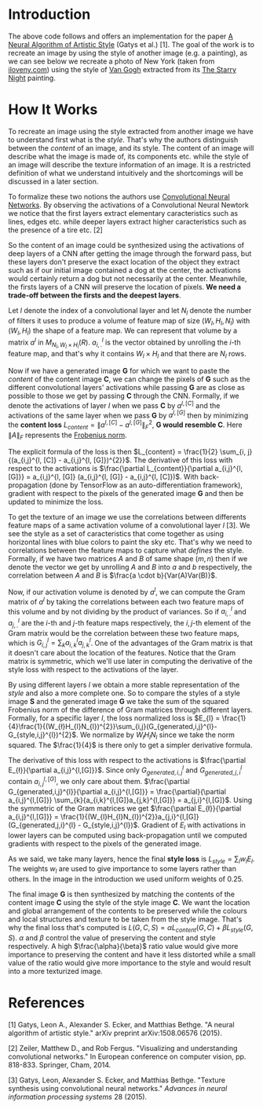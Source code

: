 # Introduction
The above code follows and offers an implementation for the paper [A Neural Algorithm of Artistic Style](https://arxiv.org/abs/1508.06576) (Gatys et al.) [1].
The goal of the work is to recreate an image by using the style of another image (e.g. a painting), as we can see below we recreate a photo of New York (taken from [iloveny.com](https://www.iloveny.com/)) using the style of [Van Gogh](https://en.wikipedia.org/wiki/Vincent_van_Gogh) extracted from its [The Starry Night](https://en.wikipedia.org/wiki/The_Starry_Night) painting.

# How It Works
To recreate an image using the style extracted from another image we have to understand first what is the *style*. That's why the authors distinguish between the *content* of an image, and its style. The content of an image will describe what the image is made of, its components etc. while the style of an image will describe the texture information of an image. It is a restricted definition of what we understand intuitively and the shortcomings will be discussed in a later section.

To formalize these two notions the authors use [Convolutional Neural Networks](https://en.wikipedia.org/wiki/Convolutional_neural_network). By observing the activations of a Convolutional Neural Newtork we notice that the first layers extract elementary caracteristics such as lines, edges etc. while deeper layers extract higher caracteristics such as the presence of a tire etc. [2]

So the content of an image could be synthesized using the activations of deep layers of a CNN after getting the image through the forward pass, but these layers don't preserve the exact location of the object they extract such as if our initial image contained a dog at the center, the activations would certainly return a dog but not necessarily at the center. Meanwhile, the firsts layers of a CNN will preserve the location of pixels. **We need a trade-off between the firsts and the deepest layers**.

Let $l$ denote the index of a convolutional layer and let $N_{l}$ denote the number of filters it uses to produce a volume of feature map of size $(W_{l}, H_{l}, N_{l})$ with $(W_{l}, H_{l})$ the shape of a feature map. We can represent that volume by a matrix $a^{l}$ in $M_{N_{l}, W_{l} \times H_{l}}(R)$. $a_{i,.}^{l}$ is the vector obtained by unrolling the $i$-th feature map, and that's why it contains $W_{l} \times H_{l}$ and that there are $N_{l}$ rows.

Now if we have a generated image **G** for which we want to paste the *content* of the content image **C**, we can change the pixels of **G** such as the different convolutional layers' activations while passing **G** are as close as possible to those we get by passing **C** through the CNN. Formally, if we denote the activations of layer $l$ when we pass **C** by $a^{l, [C]}$ and the activations of the same layer when we pass **G** by $a^{l, [G]}$ then by minimizing the **content loss** $L_{content} = \lVert a^{l, [C]} - a^{l, [G]} \rVert _{F}^{2}$, **G would resemble C**. Here $\lVert A \rVert _{F}$ represents the [Frobenius norm](https://mathworld.wolfram.com/FrobeniusNorm.html).

The explicit formula of the loss is then $L_{content} = \frac{1}{2} \sum_{i, j}{(a_{i,j}^{l, [C]} - a_{i,j}^{l, [G]})^{2}}$. The derivative of this loss with respect to the activations is $\frac{\partial L_{content}}{\partial a_{i,j}^{l, [G]}} = a_{i,j}^{l, [G]} (a_{i,j}^{l, [G]} - a_{i,j}^{l, [C]})$. With back-propagation (done by TensorFlow as an auto-differentiation framework), gradient with respect to the pixels of the generated image **G** and then be updated to minimize the loss.

To get the texture of an image we use the correlations between differents feature maps of a same activation volume of a convolutional layer $l$ [3]. We see the style as a set of caracteristics that come together as using horizontal lines with blue colors to paint the sky etc. That's why we need to correlations between the feature maps to capture what *defines* the style. Formally, if we have two matrices $A$ and $B$ of same shape $(m, n)$ then if we denote the vector we get by unrolling $A$ and $B$ into $a$ and $b$ respectively, the correlation between $A$ and $B$ is $\frac{a \cdot b}{Var(A)Var(B)}$.

Now, if our activation volume is denoted by $a^{l}$, we can compute the Gram matrix of $a^{l}$ by taking the correlations between each two feature maps of this volume and by not dividing by the product of variances. So if $a_{i,.}^{l}$ and $a_{j,.}^{l}$ are the $i$-th and $j$-th feature maps respectively, the $i, j$-th element of the Gram matrix would be the correlation between these two feature maps, which is $G_{i,j}^{l} = \sum_{k}{a_{i,k}^{l}a_{j,k}^{l}}$. One of the advantages of the Gram matrix is that it doesn't care about the location of the features. Notice that the Gram matrix is symmetric, which we'll use later in computing the derivative of the style loss with respect to the activations of the layer.
 
 By using different layers $l$ we obtain a more stable representation of the *style* and also a more complete one. So to compare the styles of a style image **S** and the generated image **G** we take the sum of the squared Frobenius norm of the difference of Gram matrices through different layers. Formally, for a specific layer $l$, the loss normalized loss is $E_{l} = \frac{1}{4}\frac{1}{(W_{ł}H_{l}N_{l})^{2}}\sum_{i,j}(G_{generated,i,j}^{l}-G_{style,i,j}^{l})^{2}$. We normalize by $W_{ł}H_{l}N_{l}$ since we take the norm squared. The $\frac{1}{4}$ is there only to get a simpler derivative formula.

The derivative of this loss with respect to the activations is $\frac{\partial E_{ł}}{\partial a_{i,j}^{l,[G]​}}$. Since only $G_{generated,i,j}^{l}$ and $G_{generated,j,i}^{l}$ contain $a_{i,j}^{l,[G]​}$, we only care about them. $\frac{\partial G_{generated,i,j}^{l}}{\partial a_{i,j}^{l,[G]​}} = \frac{\partial}{\partial a_{i,j}^{l,[G]​}} \sum_{k}{a_{i,k}^{l,[G]}a_{j,k}^{l,[G]}} = a_{j,i}^{l,[G]}$. Using the symmetric of the Gram matrices we get $\frac{\partial E_{ł}}{\partial a_{i,j}^{l,[G]​}} = \frac{1}{(W_{l}H_{l}N_{l})^{2}}a_{j,i}^{l,[G]}(G_{generated,j,i}^{l} - G_{style,i,j}^{l})$. Gradient of $E_{l}$ with activations in lower layers can be computed using back-propagation until we computed gradients with respect to the pixels of the generated image.

As we said, we take many layers, hence the final **style loss** is $L_{style}=\sum_{l}w_{l}E_{l}$. The weights $w_{l}$ are used to give importance to some layers rather than others. In the image in the introduction we used uniform weights of $0.25$.

The final image **G** is then synthesized by matching the contents of the content image **C** using the style of the style image **C**. We want the location and global arrangement of the contents to be preserved while the colours and local structures and texture to be taken from the style image. That's why the final loss that's computed is $L(G, C, S) = \alpha L_{content}(G, C) + \beta L_{style}(G, S)$. $\alpha$ and $\beta$ control the value of preserving the content and style respectively. A high $\frac{\alpha}{\beta}$ ratio value would give more importance to preserving the content and have it less distorted while a small value of the ratio would give more importance to the style and would result into a more texturized image.

# References
[1] Gatys, Leon A., Alexander S. Ecker, and Matthias Bethge. "A neural algorithm of artistic style." arXiv preprint arXiv:1508.06576 (2015).

[2] Zeiler, Matthew D., and Rob Fergus. "Visualizing and understanding convolutional networks." In European conference on computer vision, pp. 818-833. Springer, Cham, 2014.

[3] Gatys, Leon, Alexander S. Ecker, and Matthias Bethge. "Texture synthesis using convolutional neural networks." _Advances in neural information processing systems_ 28 (2015).
